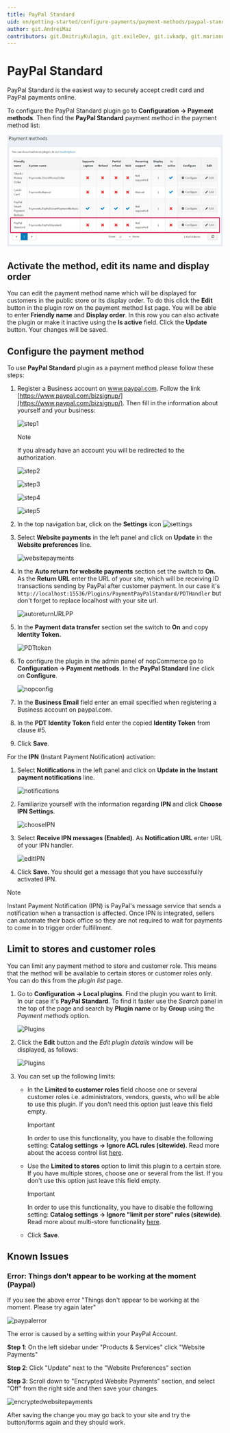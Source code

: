 ```yaml
---
title: PayPal Standard
uid: en/getting-started/configure-payments/payment-methods/paypal-standard
author: git.AndreiMaz
contributors: git.DmitriyKulagin, git.exileDev, git.ivkadp, git.mariannk
---
```


# PayPal Standard

PayPal Standard is the easiest way to securely accept credit card and PayPal payments online.

To configure the PayPal Standard plugin go to **Configuration → Payment methods**. Then find the **PayPal Standard** payment method in the payment method list:

![List](_static/paypal-standard/list.jpg)

## Activate the method, edit its name and display order

You can edit the payment method name which will be displayed for customers in the public store or its display order. To do this click the **Edit** button in the plugin row on the payment method list page. You will be able to enter **Friendly name** and **Display order**. In this row you can also activate the plugin or make it inactive using the **Is active** field. Click the **Update** button. Your changes will be saved.

## Configure the payment method

To use **PayPal Standard** plugin as a payment method please follow these steps:

1. Register a Business account on www.paypal.com. Follow the link [https://www.paypal.com/bizsignup/](https://www.paypal.com/bizsignup/). Then fill in the information about yourself and your business:

    ![step1](_static/paypal-standard/signUp1step.png)

    > [!NOTE]
    >
    > If you already have an account you will be redirected to the authorization.

    ![step2](_static/paypal-standard/signUp2step.png)

    ![step3](_static/paypal-standard/signUp3step.png)

    ![step4](_static/paypal-standard/signUp4step.png)

    ![step5](_static/paypal-standard/signUp5step.png)

1. In the top navigation bar, click on the **Settings** icon ![settings](_static/paypal-standard/settings_icon.png)

1. Select **Website payments** in the left panel and click on **Update** in the **Website preferences** line.

    ![websitepayments](_static/paypal-standard/websitepaymentsppal.png)
1. In the **Auto return for website payments** section set the switch to **On.** As the **Return URL** enter the URL of your site, which will be receiving ID transactions sending by PayPal after customer payment. In our case it's `http://localhost:15536/Plugins/PaymentPayPalStandard/PDTHandler` but don't forget to replace localhost with your site url.

    ![autoreturnURLPP](_static/paypal-standard/autoreturnURLPP.png)
1. In the **Payment data transfer** section set the switch to **On** and copy **Identity Token.**

    ![PDTtoken](_static/paypal-standard/PDTtoken.png)
1. To configure the plugin in the admin panel of nopCommerce go to **Configuration  → Payment methods**. In the **PayPal Standard** line click on **Configure**.

   ![nopconfig](_static/paypal-standard/nopConfigPP.png)

1. In the **Business Email** field enter an email specified when registering a Business account on paypal.com.

1. In the **PDT Identity Token** field enter the copied **Identity Token** from clause #5.

1. Click **Save**.

For the **IPN** (Instant Payment Notification) activation:

1. Select **Notifications** in the left panel and click on **Update in the Instant payment notifications** line.

   ![notifications](_static/paypal-standard/notificationsPP.png)

1. Familiarize yourself with the information regarding **IPN** and click **Choose IPN Settings**.

   ![chooseIPN](_static/paypal-standard/chooseIPNSettings.png)

1. Select **Receive IPN messages (Enabled)**. As **Notification URL** enter URL of your IPN handler.

   ![editIPN](_static/paypal-standard/editIPN.png)

1. Click **Save.** You should get a message that you have successfully activated IPN.

> [!NOTE]
>
> Instant Payment Notification (IPN) is PayPal's message service that sends a notification when a transaction is affected. Once IPN is integrated, sellers can automate their back office so they are not required to wait for payments to come in to trigger order fulfillment.

## Limit to stores and customer roles

You can limit any payment method to store and customer role. This means that the method will be available to certain stores or customer roles only. You can do this from the *plugin list* page.

1. Go to **Configuration → Local plugins**. Find the plugin you want to limit. In our case it's **PayPal Standard**. To find it faster use the *Search* panel in the top of the page and search by **Plugin name** or by **Group** using the *Payment methods* option.

   ![Plugins](_static/paypal-standard/plugin.jpg)

1. Click the **Edit** button and the *Edit plugin details* window will be displayed, as follows:

   ![Plugins](_static/paypal-standard/edit.jpg)

1. You can set up the following limits:

   - In the **Limited to customer roles** field choose one or several customer roles i.e. administrators, vendors, guests, who will be able to use this plugin. If you don't need this option just leave this field empty.

     > [!IMPORTANT]
     >
     > In order to use this functionality, you have to disable the following setting: **Catalog settings → Ignore ACL rules (sitewide)**. Read more about the access control list [here](xref:en/running-your-store/customer-management/access-control-list).

   - Use the **Limited to stores** option to limit this plugin to a certain store. If you have multiple stores, choose one or several from the list. If you don't use this option just leave this field empty.

     > [!IMPORTANT]
     >
     > In order to use this functionality, you have to disable the following setting: **Catalog settings → Ignore "limit per store" rules (sitewide)**. Read more about multi-store functionality [here](xref:en/getting-started/advanced-configuration/multi-store).

   - Click **Save**.

## Known Issues

### Error: Things don't appear to be working at the moment (Paypal)

If you see the above error "Things don't appear to be working at the moment. Please try again later"

![paypalerror](_static/paypal-standard/file-6jjW2AH7yT.png)

The error is caused by a setting within your PayPal Account.

**Step 1**: On the left sidebar under "Products & Services" click "Website Payments"

**Step 2**: Click "Update" next to the "Website Preferences" section

**Step 3**: Scroll down to "Encrypted Website Payments" section, and select "Off" from the right side and then save your changes.

![encryptedwebsitepayments](_static/paypal-standard/file-c2yKWw2xMN.png)

After saving the change you may go back to your site and try the button/forms again and they should work.
